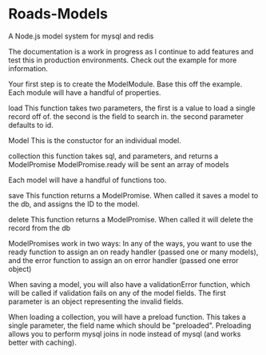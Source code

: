 Roads-Models
============

A Node.js model system for mysql and redis

The documentation is a work in progress as I continue to add features and test this in production environments. Check out the example for more information.

Your first step is to create the ModelModule. Base this off the example. Each module will have a handful of properties.

load 
This function takes two parameters, the first is a value to load a single record off of. the second is the field to search in. the second parameter defaults to id.

Model
This is the constuctor for an individual model.

collection
this function takes sql, and parameters, and returns a ModelPromise
ModelPromise.ready will be sent an array of models


Each model will have a handful of functions too.

save
This function returns a ModelPromise. When called it saves a model to the db, and assigns the ID to the model.

delete
This function returns a ModelPromise. When called it will delete the record from the db



ModelPromises work in two ways:
In any of the ways, you want to use the ready function to assign an on ready handler (passed one or many models), and the error function to assign an on error handler (passed one error object)

When saving a model, you will also have a validationError function, which will be called if validation fails on any of the model fields. The first parameter is an object representing the invalid fields.

When loading a collection, you will have a preload function. This takes a single parameter, the field name which should be "preloaded".
Preloading allows you to perform mysql joins in node instead of mysql (and works better with caching).
